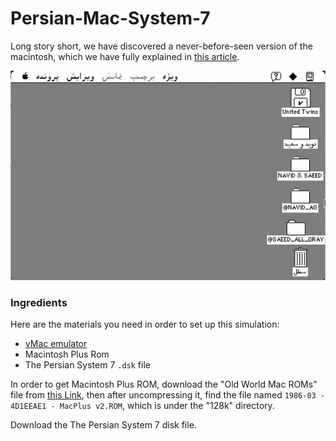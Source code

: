 # Persian-Mac-System-7

Long story short, we have discovered a never-before-seen version of the macintosh, which we have fully explained in [this article](example.com). 

![Persian Macintosh System 7](screenshots/persian_macintosh_system_7.gif)

### Ingredients
Here are the materials you need in order to set up this simulation:
- [vMac emulator](https://www.gryphel.com/c/minivmac/download.html)
- Macintosh Plus Rom
- The Persian System 7 `.dsk` file

In order to get Macintosh Plus ROM, download the "Old World Mac ROMs" file from [this Link](https://www.macintoshrepository.org/7038-all-macintosh-roms-68k-ppc-), then after uncompressing it, find the file named `1986-03 - 4D1EEAE1 - MacPlus v2.ROM`, which is under the "128k" directory.

Download the The Persian System 7 disk file.
